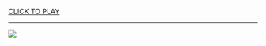 
<a href="https://premium76.site?title=game_comments_unblocked&ref=13M">CLICK TO PLAY</a></h3>
<hr>

<a href="https://premium76.site?title=game_comments_unblocked&ref=13M"><img src="https://clearcache.store/games.png"></a>


